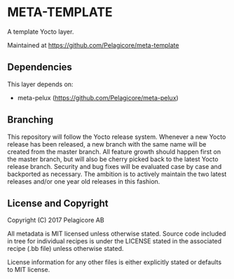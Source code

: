 META-TEMPLATE
=============
A template Yocto layer.

Maintained at https://github.com/Pelagicore/meta-template

Dependencies
------------
This layer depends on:
* meta-pelux (https://github.com/Pelagicore/meta-pelux)

Branching
---------
This repository will follow the Yocto release system. Whenever a new Yocto release has been released, a new branch with the same name will be created from the master branch. All feature growth should happen first on the master branch, but will also be cherry picked back to the latest Yocto release branch. Security and bug fixes will be evaluated case by case and backported as necessary. The ambition is to actively maintain the two latest releases and/or one year old releases in this fashion.

License and Copyright
---------------------
Copyright (C) 2017 Pelagicore AB

All metadata is MIT licensed unless otherwise stated. Source code included in tree for individual recipes is under the LICENSE stated in the associated recipe (.bb file) unless otherwise stated.

License information for any other files is either explicitly stated or defaults to MIT license.

